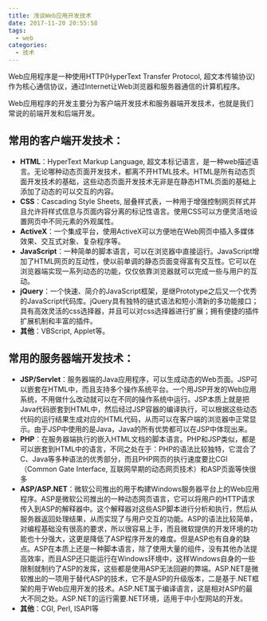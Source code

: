 ```yaml
---
title: 浅谈Web应用开发技术
date: 2017-11-20 20:55:58
tags:
  - web
categories:
  - 技术
---
```

Web应用程序是一种使用HTTP(HyperText Transfer Protocol, 超文本传输协议)作为核心通信协议，通过Internet让Web浏览器和服务器通信的计算机程序。

Web应用程序的开发主要分为客户端开发技术和服务器端开发技术，也就是我们常说的前端开发和后端开发。<!--more-->

## 常用的客户端开发技术：

- __HTML__：HyperText Markup Language, 超文本标记语言，是一种web描述语言。无论哪种动态页面开发技术，都离不开HTML技术。HTML是所有动态页面开发技术的基础，这些动态页面开发技术无非是在静态HTML页面的基础上添加了动态的可以交互的内容。
- __CSS__：Cascading Style Sheets, 层叠样式表，一种用于增强控制网页样式并且允许将样式信息与页面内容分离的标记性语言。使用CSS可以方便灵活地设置网页中不同元素的外观属性。
- __ActiveX__：一个集成平台，使用ActiveX可以方便地在Web网页中插入多媒体效果、交互式对象、复杂程序等。
- __JavaScript__：一种简单的脚本语言，可以在浏览器中直接运行。JavaScript增加了HTML网页的互动性，使以前单调的静态页面变得富有交互性。它可以在浏览器端实现一系列动态的功能，仅仅依靠浏览器就可以完成一些与用户的互动。
- __jQuery__：一个快速、简介的JavaScript框架，是继Prototype之后又一个优秀的JavaScript代码库。jQuery具有独特的链式语法和短小清新的多功能接口；具有高效灵活的css选择器，并且可以对css选择器进行扩展；拥有便捷的插件扩展机制和丰富的插件。
- __其他__：VBScript, Applet等。

## 常用的服务器端开发技术：

- __JSP/Servlet__：服务器端的Java应用程序，可以生成动态的Web页面。JSP可以嵌套在HTML中，而且支持多个操作系统平台。一个用JSP开发的Web应用系统，不用做什么改动就可以在不同的操作系统中运行。JSP本质上就是把Java代码嵌套到HTML中，然后经过JSP容器的编译执行，可以根据这些动态代码的运行结果生成对应的HTML代码，从而可以在客户端的浏览器中正常显示。由于JSP中使用的是Java，Java的所有优势都可以在JSP中体现出来。
- __PHP__：在服务器端执行的嵌入HTML文档的脚本语言。PHP和JSP类似，都是可以嵌套到HTML中的语言，不同之处在于：PHP的语法比较独特，它混合了C、Java等多种语法的优秀部分，而且PHP网页的执行速度要比CGI（Common Gate Interface, 互联网早期的动态网页技术）和ASP页面等快很多
- __ASP/ASP.NET__：微软公司推出的用于构建Windows服务器平台上的Web应用程序。ASP是微软公司推出的一种动态网页语言，它可以将用户的HTTP请求传入到ASP的解释器中。这个解释器对这些ASP脚本进行分析和执行，然后从服务器返回处理结果，从而实现了与用户交互的功能。ASP的语法比较简单，对编程基础没有很高的要求，所以很容易上手，而且微软提供的开发环境的功能也十分强大，这更是降低了ASP程序开发的难度。但是ASP也有自身的缺点。ASP在本质上还是一种脚本语言，除了使用大量的组件，没有其他办法提高效率，而且ASP还只能运行在Windows环境中，这样Windows自身的一些限制就制约了ASP的发挥，这些都是使用ASP无法回避的弊端。ASP.NET是微软推出的一项用于替代ASP的技术，它不是ASP的升级版本，二是基于.NET框架的用于Web应用开发的技术。ASP.NET属于编译语言，这是相对ASP的最大不同之处。ASP.NET的运行需要.NET环境，适用于中小型网站的开发。
- __其他__：CGI, Perl, ISAPI等